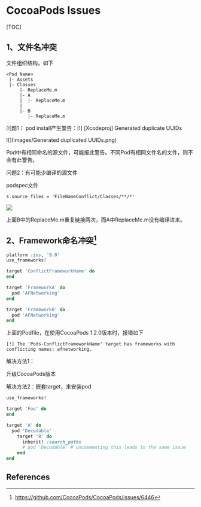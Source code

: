 # CocoaPods Issues
[TOC]

## 1、文件名冲突

文件组织结构，如下

```
<Pod Name>
 |- Assets
 |- Classes
     |- ReplaceMe.m
     |- A
     |  |- ReplaceMe.m
     |
     |- B
        |- ReplaceMe.m 
```

问题1： pod install产生警告：[!] [Xcodeproj] Generated duplicate UUIDs

![](images/Generated duplicated UUIDs.png)

Pod中有相同命名的源文件，可能报此警告。不同Pod有相同文件名的文件，则不会有此警告。



问题2：有可能少编译的源文件

podspec文件

```
s.source_files = 'FileNameConflict/Classes/**/*'
```

![](images/FileNameConfilct.png)

上面B中的ReplaceMe.m重复链接两次，而A中ReplaceMe.m没有编译进来。



## 2、Framework命名冲突[^1]

```ruby
platform :ios, '9.0'
use_frameworks!

target 'ConflictFrameworkName' do
end

target 'FrameworkA' do
  pod 'AFNetworking'
end

target 'FrameworkB' do
  pod 'AFNetworking'
end
```



上面的Podfile，在使用CocoaPods 1.2.0版本时，报错如下

```shell
[!] The 'Pods-ConflictFrameworkName' target has frameworks with conflicting names: afnetworking.
```



解决方法1：

升级CocoaPods版本



解决方法2：嵌套target，来安装pod

```ruby
use_frameworks!

target 'Foo' do
end

target 'A' do
  pod 'Decodable'
    target 'B' do
      inherit! :search_paths
      # pod 'Decodable' # uncommenting this leads to the same issue
    end
end
```



## References

[^1]:https://github.com/CocoaPods/CocoaPods/issues/6446

